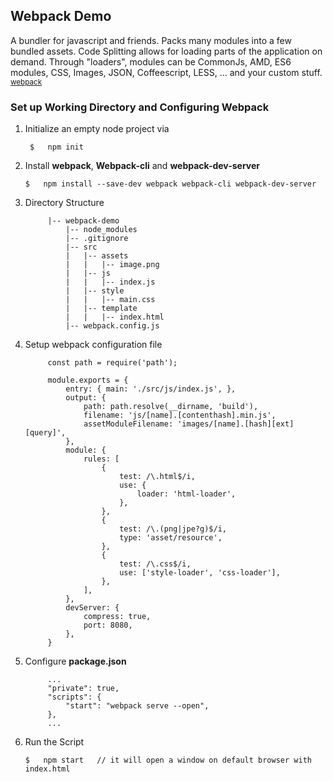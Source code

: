 ## Webpack Demo

A bundler for javascript and friends. Packs many modules into a few bundled assets. Code Splitting allows for loading parts of the application on demand. Through "loaders", modules can be CommonJs, AMD, ES6 modules, CSS, Images, JSON, Coffeescript, LESS, ... and your custom stuff. <sup>[webpack](https://github.com/webpack/webpack)</sup>

### Set up Working Directory and Configuring Webpack

1. Initialize an empty node project via
   ```
    $   npm init
   ```
2. Install **webpack**, **Webpack-cli** and **webpack-dev-server**
   ```
   $   npm install --save-dev webpack webpack-cli webpack-dev-server
   ```
3. Directory Structure

   ```
        |-- webpack-demo
            |-- node_modules
            |-- .gitignore
            |-- src
            |   |-- assets
            |   |   |-- image.png
            |   |-- js
            |   |   |-- index.js
            |   |-- style
            |   |   |-- main.css
            |   |-- template
            |   |   |-- index.html
            |-- webpack.config.js
   ```

4. Setup webpack configuration file

   ```
        const path = require('path');

        module.exports = {
            entry: { main: './src/js/index.js', },
            output: {
                path: path.resolve(__dirname, 'build'),
                filename: 'js/[name].[contenthash].min.js',
                assetModuleFilename: 'images/[name].[hash][ext][query]',
            },
            module: {
                rules: [
                    {
                        test: /\.html$/i,
                        use: {
                            loader: 'html-loader',
                        },
                    },
                    {
                        test: /\.(png|jpe?g)$/i,
                        type: 'asset/resource',
                    },
                    {
                        test: /\.css$/i,
                        use: ['style-loader', 'css-loader'],
                    },
                ],
            },
            devServer: {
                compress: true,
                port: 8080,
            },
        }
   ```

5. Configure **package.json**
   ```
        ...
        "private": true,
        "scripts": {
            "start": "webpack serve --open",
        },
        ...
   ```
6. Run the Script
   ```
   $   npm start   // it will open a window on default browser with index.html
   ```
